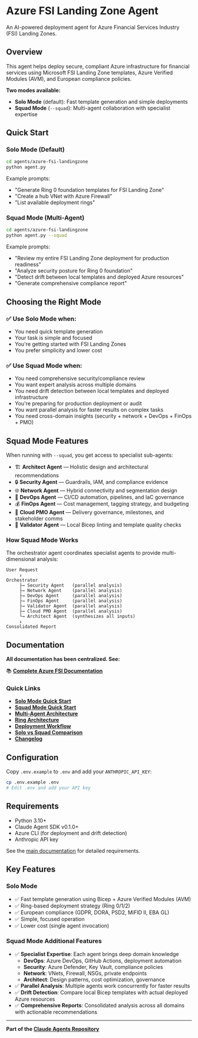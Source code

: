 # Azure FSI Landing Zone Agent

An AI-powered deployment agent for Azure Financial Services Industry (FSI) Landing Zones.

## Overview

This agent helps deploy secure, compliant Azure infrastructure for financial services using Microsoft FSI Landing Zone templates, Azure Verified Modules (AVM), and European compliance policies.

**Two modes available:**
- **Solo Mode** (default): Fast template generation and simple deployments
- **Squad Mode** (`--squad`): Multi-agent collaboration with specialist expertise

## Quick Start

### Solo Mode (Default)
```bash
cd agents/azure-fsi-landingzone
python agent.py
```

Example prompts:
- "Generate Ring 0 foundation templates for FSI Landing Zone"
- "Create a hub VNet with Azure Firewall"
- "List available deployment rings"

### Squad Mode (Multi-Agent)
```bash
cd agents/azure-fsi-landingzone
python agent.py --squad
```

Example prompts:
- "Review my entire FSI Landing Zone deployment for production readiness"
- "Analyze security posture for Ring 0 foundation"
- "Detect drift between local templates and deployed Azure resources"
- "Generate comprehensive compliance report"

## Choosing the Right Mode

### ✅ Use **Solo Mode** when:
- You need quick template generation
- Your task is simple and focused
- You're getting started with FSI Landing Zones
- You prefer simplicity and lower cost

### ✅ Use **Squad Mode** when:
- You need comprehensive security/compliance review
- You want expert analysis across multiple domains
- You need drift detection between local templates and deployed infrastructure
- You're preparing for production deployment or audit
- You want parallel analysis for faster results on complex tasks
- You need cross-domain insights (security + network + DevOps + FinOps + PMO)

## Squad Mode Features

When running with `--squad`, you get access to specialist sub-agents:

- 🏗️ **Architect Agent** — Holistic design and architectural recommendations
- 🔒 **Security Agent** — Guardrails, IAM, and compliance evidence
- 🌐 **Network Agent** — Hybrid connectivity and segmentation design
- 🚀 **DevOps Agent** — CI/CD automation, pipelines, and IaC governance
- 💰 **FinOps Agent** — Cost management, tagging strategy, and budgeting
- 🧭 **Cloud PMO Agent** — Delivery governance, milestones, and stakeholder comms
- 🧪 **Validator Agent** — Local Bicep linting and template quality checks

### How Squad Mode Works

The orchestrator agent coordinates specialist agents to provide multi-dimensional analysis:

```
User Request
     ↓
Orchestrator
     ├→ Security Agent   (parallel analysis)
     ├→ Network Agent    (parallel analysis)
     ├→ DevOps Agent     (parallel analysis)
     ├→ FinOps Agent     (parallel analysis)
     ├→ Validator Agent  (parallel analysis)
     ├→ Cloud PMO Agent  (parallel analysis)
     └→ Architect Agent  (synthesizes all inputs)
     ↓
Consolidated Report
```

## Documentation

**All documentation has been centralized. See:**

📚 **[Complete Azure FSI Documentation](../../docs/azure-fsi/)**

### Quick Links
- **[Solo Mode Quick Start](../../docs/azure-fsi/guides/quickstart-mono.md)**
- **[Squad Mode Quick Start](../../docs/azure-fsi/guides/quickstart-squad.md)**
- **[Multi-Agent Architecture](../../docs/azure-fsi/architecture/multi-agent.md)**
- **[Ring Architecture](../../docs/azure-fsi/architecture/rings.md)**
- **[Deployment Workflow](../../docs/azure-fsi/guides/workflow.md)**
- **[Solo vs Squad Comparison](../../docs/azure-fsi/guides/comparison.md)**
- **[Changelog](../../docs/azure-fsi/changelog.md)**

## Configuration

Copy `.env.example` to `.env` and add your `ANTHROPIC_API_KEY`:

```bash
cp .env.example .env
# Edit .env and add your API key
```

## Requirements

- Python 3.10+
- Claude Agent SDK v0.1.0+
- Azure CLI (for deployment and drift detection)
- Anthropic API key

See the [main documentation](../../docs/azure-fsi/) for detailed requirements.

## Key Features

### Solo Mode
- ✅ Fast template generation using Bicep + Azure Verified Modules (AVM)
- ✅ Ring-based deployment strategy (Ring 0/1/2)
- ✅ European compliance (GDPR, DORA, PSD2, MiFID II, EBA GL)
- ✅ Simple, focused operation
- ✅ Lower cost (single agent invocation)

### Squad Mode Additional Features
- ✅ **Specialist Expertise**: Each agent brings deep domain knowledge
  - **DevOps**: Azure DevOps, GitHub Actions, deployment automation
  - **Security**: Azure Defender, Key Vault, compliance policies
  - **Network**: VNets, Firewall, NSGs, private endpoints
  - **Architect**: Design patterns, cost optimization, governance
- ✅ **Parallel Analysis**: Multiple agents work concurrently for faster results
- ✅ **Drift Detection**: Compare local Bicep templates with actual deployed Azure resources
- ✅ **Comprehensive Reports**: Consolidated analysis across all domains with actionable recommendations

---

**Part of the [Claude Agents Repository](../../README.md)**

